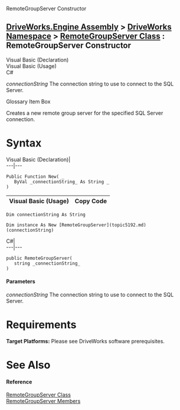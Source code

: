 RemoteGroupServer Constructor   
  
[DriveWorks.Engine Assembly](topic2156.md) > [DriveWorks Namespace](topic2159.md) > [RemoteGroupServer Class](topic5192.md) : RemoteGroupServer Constructor  
---  
  
Visual Basic (Declaration)    
Visual Basic (Usage)    
C# 

_connectionString_
    The connection string to use to connect to the SQL Server.

Glossary Item Box

Creates a new remote group server for the specified SQL Server connection. 

# Syntax

Visual Basic (Declaration)|   
---|---  
      
    
    Public Function New( _
       ByVal _connectionString_ As String _
    )  
  
Visual Basic (Usage)| Copy Code  
---|---  
      
    
    Dim connectionString As String
     
    Dim instance As New [RemoteGroupServer](topic5192.md)(connectionString)  
  
C#|   
---|---  
      
    
    public RemoteGroupServer( 
       string _connectionString_
    )  
  
#### Parameters

 _connectionString_
    The connection string to use to connect to the SQL Server.

# Requirements

**Target Platforms:** Please see DriveWorks software prerequisites.

# See Also

#### Reference

[RemoteGroupServer Class](topic5192.md)   
[RemoteGroupServer Members](topic5193.md)


